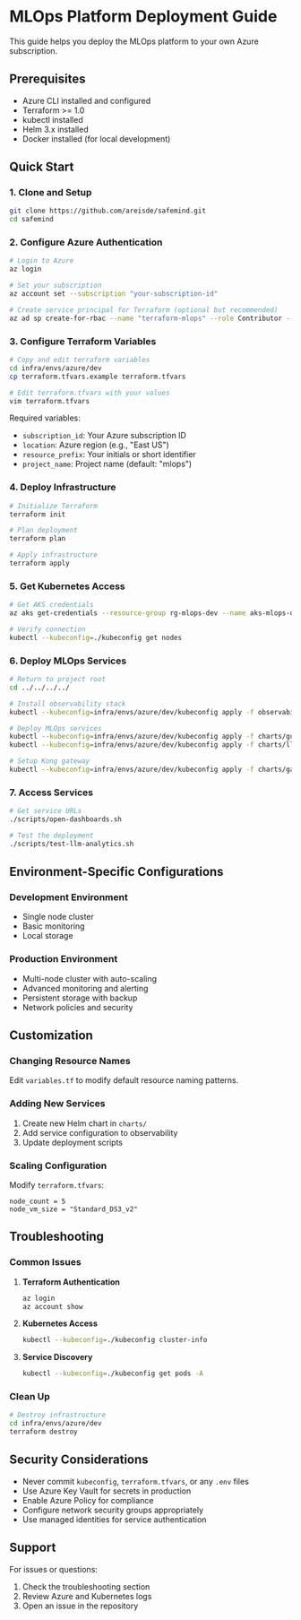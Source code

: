 # MLOps Platform Deployment Guide

This guide helps you deploy the MLOps platform to your own Azure subscription.

## Prerequisites

- Azure CLI installed and configured
- Terraform >= 1.0
- kubectl installed
- Helm 3.x installed
- Docker installed (for local development)

## Quick Start

### 1. Clone and Setup

```bash
git clone https://github.com/areisde/safemind.git
cd safemind
```

### 2. Configure Azure Authentication

```bash
# Login to Azure
az login

# Set your subscription
az account set --subscription "your-subscription-id"

# Create service principal for Terraform (optional but recommended)
az ad sp create-for-rbac --name "terraform-mlops" --role Contributor --scopes /subscriptions/your-subscription-id
```

### 3. Configure Terraform Variables

```bash
# Copy and edit terraform variables
cd infra/envs/azure/dev
cp terraform.tfvars.example terraform.tfvars

# Edit terraform.tfvars with your values
vim terraform.tfvars
```

Required variables:
- `subscription_id`: Your Azure subscription ID
- `location`: Azure region (e.g., "East US")
- `resource_prefix`: Your initials or short identifier
- `project_name`: Project name (default: "mlops")

### 4. Deploy Infrastructure

```bash
# Initialize Terraform
terraform init

# Plan deployment
terraform plan

# Apply infrastructure
terraform apply
```

### 5. Get Kubernetes Access

```bash
# Get AKS credentials
az aks get-credentials --resource-group rg-mlops-dev --name aks-mlops-dev --file ./kubeconfig

# Verify connection
kubectl --kubeconfig=./kubeconfig get nodes
```

### 6. Deploy MLOps Services

```bash
# Return to project root
cd ../../../../

# Install observability stack
kubectl --kubeconfig=infra/envs/azure/dev/kubeconfig apply -f observability/

# Deploy MLOps services
kubectl --kubeconfig=infra/envs/azure/dev/kubeconfig apply -f charts/guardrail/
kubectl --kubeconfig=infra/envs/azure/dev/kubeconfig apply -f charts/llm-proxy/

# Setup Kong gateway
kubectl --kubeconfig=infra/envs/azure/dev/kubeconfig apply -f charts/gateway/
```

### 7. Access Services

```bash
# Get service URLs
./scripts/open-dashboards.sh

# Test the deployment
./scripts/test-llm-analytics.sh
```

## Environment-Specific Configurations

### Development Environment
- Single node cluster
- Basic monitoring
- Local storage

### Production Environment
- Multi-node cluster with auto-scaling
- Advanced monitoring and alerting
- Persistent storage with backup
- Network policies and security

## Customization

### Changing Resource Names
Edit `variables.tf` to modify default resource naming patterns.

### Adding New Services
1. Create new Helm chart in `charts/`
2. Add service configuration to observability
3. Update deployment scripts

### Scaling Configuration
Modify `terraform.tfvars`:
```hcl
node_count = 5
node_vm_size = "Standard_DS3_v2"
```

## Troubleshooting

### Common Issues

1. **Terraform Authentication**
   ```bash
   az login
   az account show
   ```

2. **Kubernetes Access**
   ```bash
   kubectl --kubeconfig=./kubeconfig cluster-info
   ```

3. **Service Discovery**
   ```bash
   kubectl --kubeconfig=./kubeconfig get pods -A
   ```

### Clean Up

```bash
# Destroy infrastructure
cd infra/envs/azure/dev
terraform destroy
```

## Security Considerations

- Never commit `kubeconfig`, `terraform.tfvars`, or any `.env` files
- Use Azure Key Vault for secrets in production
- Enable Azure Policy for compliance
- Configure network security groups appropriately
- Use managed identities for service authentication

## Support

For issues or questions:
1. Check the troubleshooting section
2. Review Azure and Kubernetes logs
3. Open an issue in the repository
